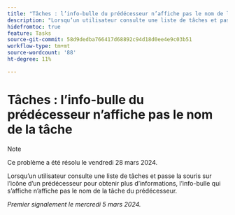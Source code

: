```yaml
---
title: "Tâches : l’info-bulle du prédécesseur n’affiche pas le nom de la tâche"
description: "Lorsqu’un utilisateur consulte une liste de tâches et passe la souris sur l’icône d’un prédécesseur pour obtenir plus d’informations, l’info-bulle qui s’affiche n’affiche pas le nom de la tâche de prédécesseur."
hidefromtoc: true
feature: Tasks
source-git-commit: 58d9dedba766417d68892c94d18d0ee4e9c03b51
workflow-type: tm+mt
source-wordcount: '88'
ht-degree: 11%

---
```



# Tâches : l’info-bulle du prédécesseur n’affiche pas le nom de la tâche

>[!NOTE]
>
>Ce problème a été résolu le vendredi 28 mars 2024.

Lorsqu’un utilisateur consulte une liste de tâches et passe la souris sur l’icône d’un prédécesseur pour obtenir plus d’informations, l’info-bulle qui s’affiche n’affiche pas le nom de la tâche du prédécesseur.

_Premier signalement le mercredi 5 mars 2024._
